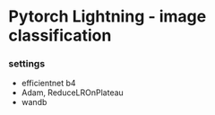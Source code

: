 # Pytorch Lightning - image classification

### settings
 - efficientnet b4
 - Adam, ReduceLROnPlateau
 - wandb
